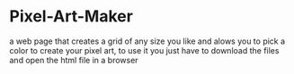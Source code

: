 # Pixel-Art-Maker
a web page that creates a grid of any size you like and alows you to pick a color to create your pixel art,
to use it you just have to download the files and open the html file in a browser
